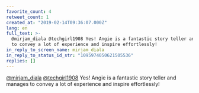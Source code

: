 ```yaml
---
favorite_count: 4
retweet_count: 1
created_at: "2019-02-14T09:36:07.000Z"
lang: en
full_text: >-
  @mirjam_diala @techgirl1908 Yes! Angie is a fantastic story teller and manages
  to convey a lot of experience and inspire effortlessly!
in_reply_to_screen_name: mirjam_diala
in_reply_to_status_id_str: "1095974050621505536"
replies: []
---
```


[@mirjam_diala](https://twitter.com/mirjam_diala)
[@techgirl1908](https://twitter.com/techgirl1908) Yes! Angie is a fantastic
story teller and manages to convey a lot of experience and inspire effortlessly!
